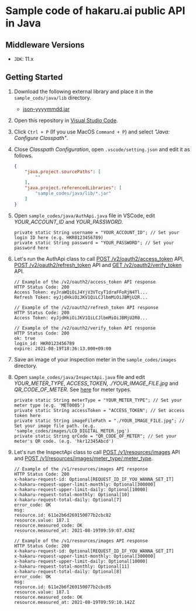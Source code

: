 # Sample code of hakaru.ai public API in Java


## Middleware Versions

+ `JDK`: 11.x


## Getting Started

1. Download the following external library and place it in the `sample_cods/java/lib` directory.

    - [json-yyyymmdd.jar](https://mvnrepository.com/artifact/org.json/json)

2. Open this repository in [Visual Studio Code](https://azure.microsoft.com/ja-jp/products/visual-studio-code/). 

3. Click `Ctrl + P` (If you use MacOS `Command + P`) and select *"Java: Configure Classpath"*.

4. Close *Classpath Configuration*, open `.vscode/setting.json` and edit it as follows.

    ```json
    {
        "java.project.sourcePaths": [
            ""
        ],
        "java.project.referencedLibraries": [
            "sample_codes/java/lib/*.jar"
        ]
    }
    ```

5. Open `sample_codes/java/AuthApi.java` file in VSCode, edit *YOUR_ACCOUNT_ID* and *YOUR_PASSWORD*.

    ```    
    private static String username = "YOUR_ACCOUNT_ID"; // Set your login ID here (e.g. HKR0123456789)
    private static String password = "YOUR_PASSWORD"; // Set your password here
    ```

6. Let's run the AuthApi class to call [POST /v2/oauth2/access_token](https://developer.hakaru.ai/#operation/post-v2-oauth2-access_token) API, [POST /v2/oauth2/refresh_token](https://developer.hakaru.ai/#operation/post-v2-oauth2-refresh_token) API and [GET /v2/oauth2/verify_token](https://developer.hakaru.ai/#operation/get-v2-oauth2-verify_token) API.

    ```
    // Example of the /v2/oauth2/access_token API response
    HTTP Status Code: 200
    Access Token: eyJraWQiOiJ4YjV3VTcyT1draFFoRjN4Tl...
    Refresh Token: eyJjdHkiOiJKV1QiLCJlbmMiOiJBMjU2R...

    // Example of the /v2/oauth2/refresh_token API response
    HTTP Status Code: 200
    Access Token: eyJjdHkiOiJKV1QiLCJlbmMiOiJBMjU2R0...

    // Example of the /v2/oauth2/verify_token API response
    HTTP Status Code: 200
    ok: true
    login_id: HKR0123456789
    expire: 2021-08-19T18:36:13.000+09:00
    ```

7. Save an image of your inspection meter in the `sample_codes/images` directory.

8. Open `sample_codes/java/InspectApi.java` file and edit *YOUR_METER_TYPE*, *ACCESS_TOKEN*, *./YOUR_IMAGE_FILE.jpg* and *QR_CODE_OF_METER*. See [here](https://github.com/AkimiNomiya/hakaru_ai_apidoc#メータータイプ) for meter types.

    ```
    private static String meterType = "YOUR_METER_TYPE"; // Set your meter type (e.g. 'MET0005')
    private static String accessToken = "ACCESS_TOKEN"; // Set access token here
    private static String imageFilePath = "./YOUR_IMAGE_FILE.jpg"; // Set your image file path. (e.g. 'sample_codes/images/LCD_DIGITAL_METER.jpg')
    private static String qrCode = "QR_CODE_OF_METER"; // Set your meter's QR code. (e.g. 'hkr12345Abcd')
    ```

9. Let's run the InspectApi class to call [POST /v1/resources/images](https://developer.hakaru.ai/#operation/post-v1-resources-images) API and [POST /v1/resources/images/meter_type/:meter_type](https://developer.hakaru.ai/#operation/post-v1-resources-images-meter_type-meter_type).

    ```
    // Example of the /v1/resources/images API response
    HTTP Status Code: 200
    x-hakaru-request-id: Optional[REQUEST_ID_IF_YOU_WANNA_SET_IT]
    x-hakaru-request-upper-limit-monthly: Optional[300000]
    x-hakaru-request-upper-limit-daily: Optional[10000]
    x-hakaru-request-total-monthly: Optional[10]
    x-hakaru-request-total-daily: Optional[7]
    error_code: OK
    msg: 
    resource.id: 611e2b6d269150077b2cbc82
    resource.value: 187.1
    resource.measured_code: OK
    resource.measured_at: 2021-08-19T09:59:07.438Z

    // Example of the /v1/resources/images API response
    HTTP Status Code: 200
    x-hakaru-request-id: Optional[REQUEST_ID_IF_YOU_WANNA_SET_IT]
    x-hakaru-request-upper-limit-monthly: Optional[300000]
    x-hakaru-request-upper-limit-daily: Optional[10000]
    x-hakaru-request-total-monthly: Optional[11]
    x-hakaru-request-total-daily: Optional[8]
    error_code: OK
    msg: 
    resource.id: 611e2b6f269150077b2cbc85
    resource.value: 187.1
    resource.measured_code: OK
    resource.measured_at: 2021-08-19T09:59:10.142Z
    ```

